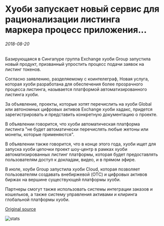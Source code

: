 # Хуоби запускает новый сервис для рационализации листинга маркера процесс приложения...

###### 2018-08-20

Базирующаяся в Сингапуре группа Exchange хуоби Group запустила новый продукт, призванный упростить процесс подачи заявок на листинг токенов.

Согласно заявлению, разделяемому с коинтелеграф, Новая услуга, которая хуоби разработана для обеспечения более прозрачного процесса листинга, называется платформой автоматизированного листинга хуоби.

За объявление, проекты, которые хотят перечислить на хуоби Global или автономных цифровых активов Exchange хуоби хадакс, придется зарегистрировать и представить конкретную документацию о проекте.

В объявлении говорится, что хуоби автоматическая платформа листинга "не будет автоматически перечислять любые жетоны или монеты, которые применяются".

В объявлении также говорится, что в конце этого года, хуоби ищет для запуска хуоби цепочки проект шоу-центр в рамках хуоби автоматизированных листинг платформы, которая будет предоставлять пользователям доступ к докладам, видео, и в прямом эфире.

В июле, хоуби Group запустила хуоби Cloud, которая позволяет пользователям создавать внебиржевой (OTC) и цифровых активов биржах на вершине существующей платформы хуоби.

Партнеры смогут также использовать системы интеграции заказов и кошельков, а также систему управления активами и клиринга глобальной платформы хуоби.

[Original source](https://cointelegraph.com/news/huobi-launches-new-service-to-streamline-token-listing-application-process)

![stats](https://c.statcounter.com/11760860/0/a89fa40b/1/ "stats")
